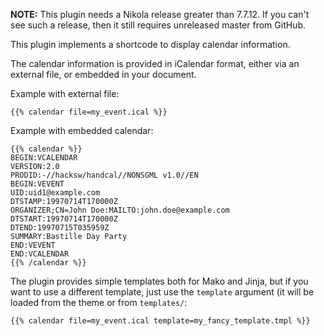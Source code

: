 **NOTE:** This plugin needs a Nikola release greater than 7.7.12. If you can't see such a release, then it still requires unreleased master from GitHub.


This plugin implements a shortcode to display calendar information.

The calendar information is provided in iCalendar format, either via an
external file, or embedded in your document.

Example with external file:

```
{{% calendar file=my_event.ical %}}
```

Example with embedded calendar:

```
{{% calendar %}}
BEGIN:VCALENDAR
VERSION:2.0
PRODID:-//hacksw/handcal//NONSGML v1.0//EN
BEGIN:VEVENT
UID:uid1@example.com
DTSTAMP:19970714T170000Z
ORGANIZER;CN=John Doe:MAILTO:john.doe@example.com
DTSTART:19970714T170000Z
DTEND:19970715T035959Z
SUMMARY:Bastille Day Party
END:VEVENT
END:VCALENDAR
{{% /calendar %}}

```

The plugin provides simple templates both for Mako and Jinja, but if you want to use
a different template, just use the ``template`` argument (it will be loaded from the theme
or from ``templates/``:

```
{{% calendar file=my_event.ical template=my_fancy_template.tmpl %}}
```
